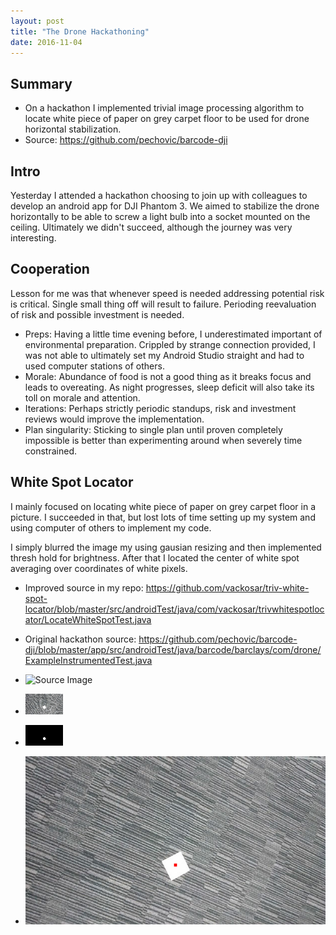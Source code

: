 ```yaml
---
layout: post
title: "The Drone Hackathoning"
date: 2016-11-04
---
```


## Summary

- On a hackathon I implemented trivial image processing algorithm to locate white piece of paper on grey carpet floor to be used for drone horizontal stabilization.
- Source: https://github.com/pechovic/barcode-dji

## Intro

Yesterday I attended a hackathon choosing to join up with colleagues to develop an android app for DJI Phantom 3. We aimed to stabilize the drone horizontally to be able to screw a light bulb into a socket mounted on the ceiling. Ultimately we didn't succeed, although the journey was very interesting.

## Cooperation
Lesson for me was that whenever speed is needed addressing potential risk is critical. Single small thing off will result to failure. Perioding reevaluation of risk and possible investment is needed.

- Preps: Having a little time evening before, I underestimated important of environmental preparation. Crippled by strange connection provided, I was not able to ultimately set my Android Studio straight and had to used computer stations of others.
- Morale: Abundance of food is not a good thing as it breaks focus and leads to overeating. As night progresses, sleep deficit will also take its toll on morale and attention.
- Iterations: Perhaps strictly periodic standups, risk and investment reviews would improve the implementation.
- Plan singularity: Sticking to single plan until proven completely impossible is better than experimenting around when severely time constrained.

## White Spot Locator

I mainly focused on locating white piece of paper on grey carpet floor in a picture. I succeeded in that, but lost lots of time setting up my system and using computer of others to implement my code.

I simply blurred the image my using gausian resizing and then implemented thresh hold for brightness. After that I located the center of white spot averaging over coordinates of white pixels.
- Improved source in my repo: https://github.com/vackosar/triv-white-spot-locator/blob/master/src/androidTest/java/com/vackosar/trivwhitespotlocator/LocateWhiteSpotTest.java
- Original hackathon source: https://github.com/pechovic/barcode-dji/blob/master/app/src/androidTest/java/barcode/barclays/com/drone/ExampleInstrumentedTest.java

- ![Source Image](https://raw.githubusercontent.com/vackosar/triv-white-spot-locator/blob/master/src/main/res/drawable/testimg2.jpg)
- ![Source Image](https://raw.githubusercontent.com/vackosar/triv-white-spot-locator/master/output/androidTest/blured.jpg)
- ![Treshholded](https://github.com/vackosar/triv-white-spot-locator/blob/master/output/androidTest/treshholded.jpg)
- ![Marked](https://raw.githubusercontent.com/vackosar/triv-white-spot-locator/master/output/androidTest/marked.jpg)
